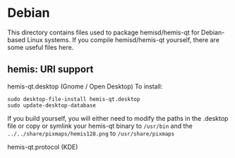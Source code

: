 
Debian
====================
This directory contains files used to package hemisd/hemis-qt
for Debian-based Linux systems. If you compile hemisd/hemis-qt yourself, there are some useful files here.

## hemis: URI support ##


hemis-qt.desktop  (Gnome / Open Desktop)
To install:

	sudo desktop-file-install hemis-qt.desktop
	sudo update-desktop-database

If you build yourself, you will either need to modify the paths in
the .desktop file or copy or symlink your hemis-qt binary to `/usr/bin`
and the `../../share/pixmaps/hemis128.png` to `/usr/share/pixmaps`

hemis-qt.protocol (KDE)

